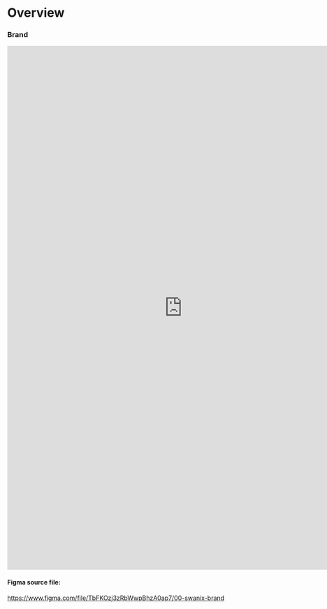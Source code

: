 # Overview

### Brand

<iframe style="border: 0px solid rgba(0, 0, 0, 0.1);" width="800" height="1200" src="https://www.figma.com/embed?embed_host=share&url=https%3A%2F%2Fwww.figma.com%2Ffile%2FTbFKOzj3zRbWwpBhzA0ap7%2F00-Swanix-Brand%3Fnode-id%3D39%253A311&chrome=DOCUMENTATION" allowfullscreen></iframe>

#### Figma source file:
https://www.figma.com/file/TbFKOzj3zRbWwpBhzA0ap7/00-swanix-brand
